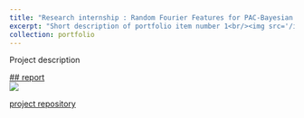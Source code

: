 ```yaml
---
title: "Research internship : Random Fourier Features for PAC-Bayesian Domain Adaptation"
excerpt: "Short description of portfolio item number 1<br/><img src='/images/500x300.png'>"
collection: portfolio
---
```

Project description

[## report
<br/><img src='/images/500x300.png'>](https://julienbastian.github.io/files/Domain%20Adaptation%20from%20a%20PAC-Bayesian%20Random%20Features%20perspective.pdf)

[project repository ](https://github.com/JulienBastian/Stage-Julien)
